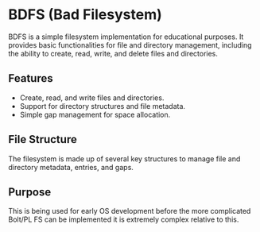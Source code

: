 # BDFS (Bad Filesystem)

BDFS is a simple filesystem implementation for educational purposes. It provides basic functionalities for file and directory management, including the ability to create, read, write, and delete files and directories.

## Features

- Create, read, and write files and directories.
- Support for directory structures and file metadata.
- Simple gap management for space allocation.

## File Structure

The filesystem is made up of several key structures to manage file and directory metadata, entries, and gaps.

## Purpose
This is being used for early OS development before the more complicated Bolt/PL FS can be implemented it is extremely complex relative to this.
